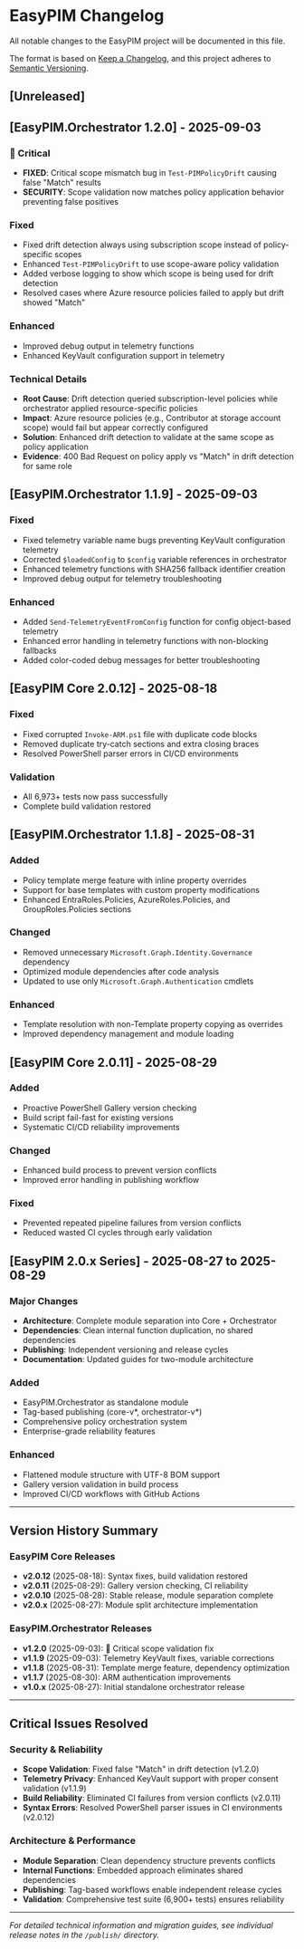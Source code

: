 # EasyPIM Changelog

All notable changes to the EasyPIM project will be documented in this file.

The format is based on [Keep a Changelog](https://keepachangelog.com/en/1.0.0/),
and this project adheres to [Semantic Versioning](https://semver.org/spec/v2.0.0.html).

## [Unreleased]

## [EasyPIM.Orchestrator 1.2.0] - 2025-09-03

### 🚨 Critical
- **FIXED**: Critical scope mismatch bug in `Test-PIMPolicyDrift` causing false "Match" results
- **SECURITY**: Scope validation now matches policy application behavior preventing false positives

### Fixed
- Fixed drift detection always using subscription scope instead of policy-specific scopes
- Enhanced `Test-PIMPolicyDrift` to use scope-aware policy validation
- Added verbose logging to show which scope is being used for drift detection
- Resolved cases where Azure resource policies failed to apply but drift showed "Match"

### Enhanced
- Improved debug output in telemetry functions
- Enhanced KeyVault configuration support in telemetry

### Technical Details
- **Root Cause**: Drift detection queried subscription-level policies while orchestrator applied resource-specific policies
- **Impact**: Azure resource policies (e.g., Contributor at storage account scope) would fail but appear correctly configured
- **Solution**: Enhanced drift detection to validate at the same scope as policy application
- **Evidence**: 400 Bad Request on policy apply vs "Match" in drift detection for same role

## [EasyPIM.Orchestrator 1.1.9] - 2025-09-03

### Fixed
- Fixed telemetry variable name bugs preventing KeyVault configuration telemetry
- Corrected `$loadedConfig` to `$config` variable references in orchestrator
- Enhanced telemetry functions with SHA256 fallback identifier creation
- Improved debug output for telemetry troubleshooting

### Enhanced
- Added `Send-TelemetryEventFromConfig` function for config object-based telemetry
- Enhanced error handling in telemetry functions with non-blocking fallbacks
- Added color-coded debug messages for better troubleshooting

## [EasyPIM Core 2.0.12] - 2025-08-18

### Fixed
- Fixed corrupted `Invoke-ARM.ps1` file with duplicate code blocks
- Removed duplicate try-catch sections and extra closing braces
- Resolved PowerShell parser errors in CI/CD environments

### Validation
- All 6,973+ tests now pass successfully
- Complete build validation restored

## [EasyPIM.Orchestrator 1.1.8] - 2025-08-31

### Added
- Policy template merge feature with inline property overrides
- Support for base templates with custom property modifications
- Enhanced EntraRoles.Policies, AzureRoles.Policies, and GroupRoles.Policies sections

### Changed
- Removed unnecessary `Microsoft.Graph.Identity.Governance` dependency
- Optimized module dependencies after code analysis
- Updated to use only `Microsoft.Graph.Authentication` cmdlets

### Enhanced
- Template resolution with non-Template property copying as overrides
- Improved dependency management and module loading

## [EasyPIM Core 2.0.11] - 2025-08-29

### Added
- Proactive PowerShell Gallery version checking
- Build script fail-fast for existing versions
- Systematic CI/CD reliability improvements

### Changed
- Enhanced build process to prevent version conflicts
- Improved error handling in publishing workflow

### Fixed
- Prevented repeated pipeline failures from version conflicts
- Reduced wasted CI cycles through early validation

## [EasyPIM 2.0.x Series] - 2025-08-27 to 2025-08-29

### Major Changes
- **Architecture**: Complete module separation into Core + Orchestrator
- **Dependencies**: Clean internal function duplication, no shared dependencies
- **Publishing**: Independent versioning and release cycles
- **Documentation**: Updated guides for two-module architecture

### Added
- EasyPIM.Orchestrator as standalone module
- Tag-based publishing (core-v*, orchestrator-v*)
- Comprehensive policy orchestration system
- Enterprise-grade reliability features

### Enhanced
- Flattened module structure with UTF-8 BOM support
- Gallery version validation in build process
- Improved CI/CD workflows with GitHub Actions

---

## Version History Summary

### EasyPIM Core Releases
- **v2.0.12** (2025-08-18): Syntax fixes, build validation restored
- **v2.0.11** (2025-08-29): Gallery version checking, CI reliability
- **v2.0.10** (2025-08-28): Stable release, module separation complete
- **v2.0.x** (2025-08-27): Module split architecture implementation

### EasyPIM.Orchestrator Releases
- **v1.2.0** (2025-09-03): 🚨 Critical scope validation fix
- **v1.1.9** (2025-09-03): Telemetry KeyVault fixes, variable corrections
- **v1.1.8** (2025-08-31): Template merge feature, dependency optimization
- **v1.1.7** (2025-08-30): ARM authentication improvements
- **v1.0.x** (2025-08-27): Initial standalone orchestrator release

---

## Critical Issues Resolved

### Security & Reliability
- **Scope Validation**: Fixed false "Match" in drift detection (v1.2.0)
- **Telemetry Privacy**: Enhanced KeyVault support with proper consent validation (v1.1.9)
- **Build Reliability**: Eliminated CI failures from version conflicts (v2.0.11)
- **Syntax Errors**: Resolved PowerShell parser issues in CI environments (v2.0.12)

### Architecture & Performance
- **Module Separation**: Clean dependency structure prevents conflicts
- **Internal Functions**: Embedded approach eliminates shared dependencies
- **Publishing**: Tag-based workflows enable independent release cycles
- **Validation**: Comprehensive test suite (6,900+ tests) ensures reliability

---

*For detailed technical information and migration guides, see individual release notes in the `/publish/` directory.*
